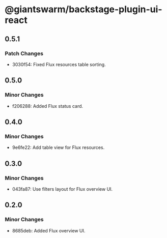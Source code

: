 # @giantswarm/backstage-plugin-ui-react

## 0.5.1

### Patch Changes

- 3030f54: Fixed Flux resources table sorting.

## 0.5.0

### Minor Changes

- f206288: Added Flux status card.

## 0.4.0

### Minor Changes

- 9e6fe22: Add table view for Flux resources.

## 0.3.0

### Minor Changes

- 043fa87: Use filters layout for Flux overview UI.

## 0.2.0

### Minor Changes

- 8685deb: Added Flux overview UI.
